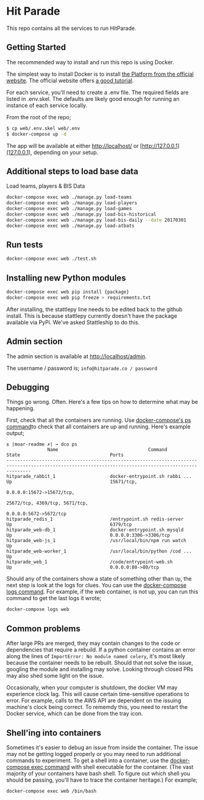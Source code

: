# Hit Parade

This repo contains all the services to run HitParade.

## Getting Started

The recommended way to install and run this repo is using Docker.

The simplest way to install Docker is to install [the Platform from the official website](https://www.docker.com/products/docker).
The official website offers [a good tutorial](https://docs.docker.com/engine/getstarted/).

For each service, you'll need to create a .env file. The required fields are
listed in .env.skel. The defaults are likely good enough for running an instance
of each service locally.

From the root of the repo;

```bash
$ cp web/.env.skel web/.env
$ docker-compose up -d
```

The app will be available at either [http://localhost/](localhost) or [http://127.0.0.1](127.0.0.1), depending on your setup.

## Additional steps to load base data

Load teams, players & BIS Data
```bash
docker-compose exec web ./manage.py load-teams
docker-compose exec web ./manage.py load-players
docker-compose exec web ./manage.py load-games
docker-compose exec web ./manage.py load-bis-historical
docker-compose exec web ./manage.py load-bis-daily --date 20170301
docker-compose exec web ./manage.py load-atbats
```

## Run tests
```bash
docker-compose exec web ./test.sh
```

## Installing new Python modules
```bash
docker-compose exec web pip install {package}
docker-compose exec web pip freeze > requirements.txt
```

After installing, the stattlepy line needs to be edited back to the github
install. This is because stattlepy currently doesn't have the package available
via PyPi. We've asked Stattleship to do this.

## Admin section

The admin section is available at [http://localhost/admin](http://localhost/admin).

The username / password is; `info@hitparade.co / password`

## Debugging

Things go wrong. Often. Here's a few tips on how to determine what may be happening.

First, check that all the containers are running. Use [docker-compose's ps command](https://docs.docker.com/compose/reference/ps/)to check that all containers are up and running. Here's example output;

```
± |moar-readme ✗| → dco ps
               Name                                 Command                                State                                 Ports
-----------------------------------------------------------------------------------------------------------------------------------------------------
hitparade_rabbit_1                    docker-entrypoint.sh rabbi ...        Up                                    15671/tcp,
                                                                                                                  0.0.0.0:15672->15672/tcp,
                                                                                                                  25672/tcp, 4369/tcp, 5671/tcp,
                                                                                                                  0.0.0.0:5672->5672/tcp
hitparade_redis_1                     /entrypoint.sh redis-server           Up                                    6379/tcp
hitparade_web-db_1                    docker-entrypoint.sh mysqld           Up                                    0.0.0.0:3306->3306/tcp
hitparade_web-js_1                    /usr/local/bin/npm run watch          Up
hitparade_web-worker_1                /usr/local/bin/python /cod ...        Up
hitparade_web_1                       /code/entrypoint-web.sh               Up                                    0.0.0.0:80->80/tcp
```

Should any of the containers show a state of something other than `Up`, the next step is look at the logs for clues. You can use the [docker-compose logs command](https://docs.docker.com/compose/reference/logs/). For example, if the web container, is not up, you can run this command to get the last logs it wrote;

```bash
docker-compose logs web
```

## Common problems

After large PRs are merged, they may contain changes to the code or dependencies that require a rebuild. If a python container contains an error along the lines of `ImportError: No module named celery`, it's most likely because the container needs to be rebuilt. Should that not solve the issue, googling the module and installing may solve. Looking through closed PRs may also shed some light on the issue.

Occasionally, when your computer is shutdown, the docker VM may experience clock lag. This will cause certain time-sensitive operations to error. For example, calls to the AWS API are dependent on the issuing machine's clock being correct. To rememdy this, you need to restart the Docker service, which can be done from the tray icon.

## Shell'ing into containers

Sometimes it's easier to debug an issue from inside the container. The issue may not be getting logged properly or you may need to run additional commands to experiment. To get a shell into a container, use the [docker-compose exec command](https://docs.docker.com/compose/reference/exec/) with shell executable for the container. (The vast majority of your containers have bash shell. To figure out which shell you should be passing, you'll have to trace the container heritage.) For example;

```bash
docker-compose exec web /bin/bash
```

